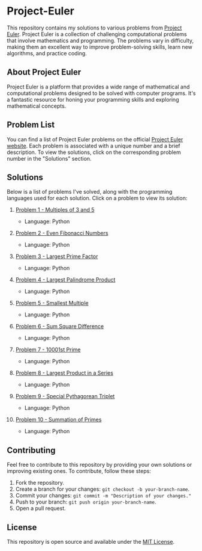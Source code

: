 # Project-Euler

This repository contains my solutions to various problems from [Project Euler](https://projecteuler.net/). Project Euler is a collection of challenging computational problems that involve mathematics and programming. The problems vary in difficulty, making them an excellent way to improve problem-solving skills, learn new algorithms, and practice coding.

## About Project Euler

Project Euler is a platform that provides a wide range of mathematical and computational problems designed to be solved with computer programs. It's a fantastic resource for honing your programming skills and exploring mathematical concepts.

## Problem List

You can find a list of Project Euler problems on the official [Project Euler website](https://projecteuler.net/archives). Each problem is associated with a unique number and a brief description. To view the solutions, click on the corresponding problem number in the "Solutions" section.

## Solutions

Below is a list of problems I've solved, along with the programming languages used for each solution. Click on a problem to view its solution:

1. [Problem 1 - Multiples of 3 and 5](problems/problem1/)
   - Language: Python

2. [Problem 2 - Even Fibonacci Numbers](problems/problem2/)
   - Language: Python

3. [Problem 3 - Largest Prime Factor](problems/problem3/)
   - Language: Python

4. [Problem 4 - Largest Palindrome Product](problems/problem4/)
   - Language: Python

5. [Problem 5 - Smallest Multiple](problems/problem5/)
   - Language: Python

6. [Problem 6 - Sum Square Difference](problems/problem6/)
   - Language: Python

7. [Problem 7 - 10001st Prime](problems/problem7/)
   - Language: Python

8. [Problem 8 - Largest Product in a Series](problems/problem8/)
   - Language: Python

9. [Problem 9 - Special Pythagorean Triplet](problems/problem9/)
   - Language: Python

9. [Problem 10 - Summation of Primes](problems/problem10/)
   - Language: Python

## Contributing

Feel free to contribute to this repository by providing your own solutions or improving existing ones. To contribute, follow these steps:

1. Fork the repository.
2. Create a branch for your changes: `git checkout -b your-branch-name`.
3. Commit your changes: `git commit -m "Description of your changes."`
4. Push to your branch: `git push origin your-branch-name`.
5. Open a pull request.

## License

This repository is open source and available under the [MIT License](LICENSE).
